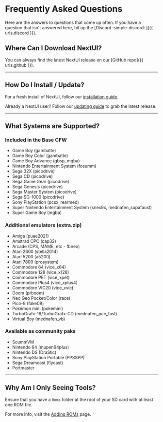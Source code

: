 # Frequently Asked Questions

Here are the answers to questions that come up often. If you have a question that isn't answered here, hit up
the [Discord :simple-discord: ]({{ urls.discord }}).

## Where Can I Download NextUI?

You can always find the latest NextUI release on our [GitHub repo]({{ urls.github }}).

---

## How Do I Install / Update?

For a fresh install of NextUI, follow our [installation guide](../usage.md#installation-instructions).

Already a NextUI user? Follow our [updating guide](../usage.md#updating-an-existing-install) to grab the latest release.

---

## What Systems are Supported?

### Included in the Base CFW

* Game Boy (gambatte)
* Game Boy Color (gambatte)
* Game Boy Advance (gbsp, mgba)
* Nintendo Entertainment System (fceumm)
* Sega 32X (picodrive)
* Sega CD (picodrive)
* Sega Game Gear (picodrive)
* Sega Genesis (picodrive)
* Sega Master System (picodrive)
* Sega SG-1000 (picodrive)
* Sony PlayStation (pcsx_rearmed)
* Super Nintendo Entertainment System (snes9x, mednafen_supafaust)
* Super Game Boy (mgba)

### Additional emulators (extra.zip)

* Amiga (puae2021)
* Amstrad CPC (cap32)
* Arcade (CPS, MAME, etc - fbneo)
* Atari 2600 (stella2014)
* Atari 5200 (a5200)
* Atari 7800 (prosystem)
* Commodore 64 (vice_x64)
* Commodore 128 (vice_x128)
* Commodore PET (vice_xpet)
* Commodore Plus4 (vice_xplus4)
* Commodore VIC20 (vice_xvic)
* Doom (prboom)
* Neo Geo Pocket/Color (race)
* Pico-8 (fake08)
* Pokémon mini (pokemini)
* TurboGrafx-16/TurboGrafx-CD (mednafen_pce_fast)
* Virtual Boy (mednafen_vb)

### Available as community paks

* ScummVM
* Nintendo 64 (mupen64plus)
* Nintendo DS (DraStic)
* Sony PlayStation Portable (PPSSPP)
* Sega Dreamcast (flycast)
* Portmaster

---

## Why Am I Only Seeing Tools?

Ensure that you have a `Roms` folder at the root of your SD card with at least one ROM file.

For more info, visit the [Adding ROMs](../usage.md#adding-roms) page.
